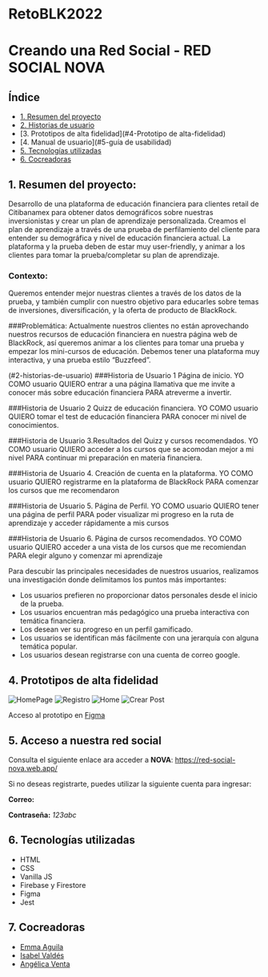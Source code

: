 # RetoBLK2022
# Creando una Red Social - RED SOCIAL NOVA

## Índice

* [1. Resumen del proyecto](#1-resumen-del-proyecto)
* [2. Historias de usuario](#2-historias-de-usuario)
* [3. Prototipos de alta fidelidad](#4-Prototipo de alta-fidelidad)
* [4. Manual de usuario](#5-guía de usabilidad)
* [5. Tecnologías utilizadas](#6-tecnologías-utilizadas)
* [6. Cocreadoras](#7-cocreadoras)


## 1. Resumen del proyecto:
Desarrollo de una plataforma de educación financiera para clientes retail de Citibanamex para obtener datos demográficos sobre nuestras inversionistas y crear un plan de aprendizaje personalizada. Creamos el plan de aprendizaje a través de una prueba de perfilamiento del cliente para entender su demográfica y nivel de educación financiera actual. La plataforma y la prueba deben de estar muy user-friendly, y animar a los clientes para tomar la prueba/completar su plan de aprendizaje. 

### Contexto: 
Queremos entender mejor nuestras clientes a través de los datos de la prueba, y también cumplir con nuestro objetivo para educarles sobre temas de inversiones, diversificación, y la oferta de producto de BlackRock. 

###Problemática: 
Actualmente nuestros clientes no están aprovechando nuestros recursos de educación financiera en nuestra página web de BlackRock, así queremos animar a los clientes para tomar una prueba y empezar los mini-cursos de educación. Debemos tener una plataforma muy interactiva, y una prueba estilo “Buzzfeed”. 

(#2-historias-de-usuario)
###Historia de Usuario 1 Página de inicio.
YO COMO usuario QUIERO entrar a una página llamativa que me invite a conocer más sobre educación financiera PARA atreverme a invertir.

###Historia de Usuario 2 Quizz de educación financiera.
YO COMO usuario QUIERO tomar el test de educación financiera PARA conocer mi nivel de conocimientos.

###Historia de Usuario 3.Resultados del Quizz y cursos recomendados.
YO COMO usuario QUIERO acceder a los cursos que se acomodan mejor a mi nivel PARA continuar mi preparación en materia financiera.

###Historia de Usuario 4. Creación de cuenta en la plataforma.
YO COMO usuario QUIERO registrarme en la plataforma de BlackRock PARA comenzar los cursos que me recomendaron

###Historia de Usuario 5. Página de Perfil.
YO COMO usuario QUIERO tener una página de perfil PARA poder visualizar mi progreso en la ruta de aprendizaje y acceder rápidamente a mis cursos

###Historia de Usuario 6. Página de cursos recomendados.
YO COMO usuario QUIERO acceder a una vista de los cursos que me recomiendan PARA elegir alguno y comenzar mi aprendizaje

Para descubir las principales necesidades de nuestros usuarios, realizamos una investigación donde delimitamos los puntos más importantes:
- Los usuarios prefieren no proporcionar datos personales desde el inicio de la prueba. 
- Los usuarios encuentran más pedagógico una prueba interactiva con temática financiera.
- Los desean ver su progreso en un perfil gamificado.
- Los usuarios se identifican más fácilmente con una jerarquía con alguna temática popular.
- Los usuarios desean registrarse con una cuenta de correo google.

## 4. Prototipos de alta fidelidad

![HomePage](./ReadmeFiles/Home "Página de inicio")
![Registro](./src/assets/readMe/Registro.png "Página de registro")
![Home](./src/assets/readMe/Home.png "Página de inicio")
![Crear Post](./src/assets/readMe/Crear%20Post.png "Página para crear un post")

Acceso al prototipo en [Figma](https://www.figma.com/file/SVWYnBEJLvsVkxcpYU7WFo/Red-Social-NOVA?node-id=0%3A1)


## 5. Acceso a nuestra red social

Consulta el siguiente enlace ara acceder a **NOVA**: 
https://red-social-nova.web.app/

Si no deseas registrarte, puedes utilizar la siguiente cuenta para ingresar:

**Correo:** 

**Contraseña:** _123abc_


## 6. Tecnologías utilizadas
- HTML
- CSS
- Vanilla JS
- Firebase y Firestore
- Figma 
- Jest


## 7. Cocreadoras
 - [Emma Aguila](https://github.com/emmaspace)
 - [Isabel Valdés](https://github.com/isvaoc)
 - [Angélica Venta](https://github.com/AngieVenta)
